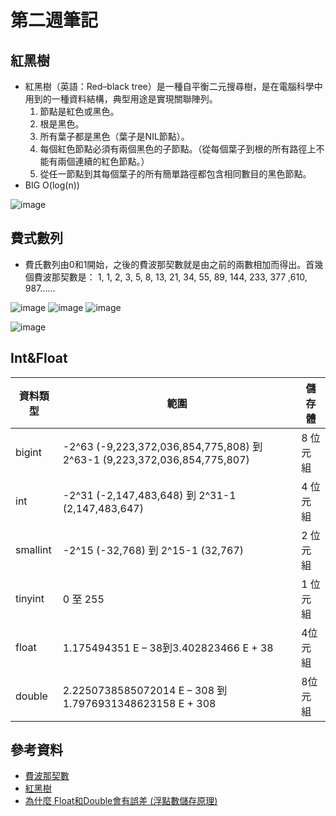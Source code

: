 # 第二週筆記
## 紅黑樹
* 紅黑樹（英語：Red–black tree）是一種自平衡二元搜尋樹，是在電腦科學中用到的一種資料結構，典型用途是實現關聯陣列。
  1. 節點是紅色或黑色。
  2. 根是黑色。
  3. 所有葉子都是黑色（葉子是NIL節點）。
  4. 每個紅色節點必須有兩個黑色的子節點。（從每個葉子到根的所有路徑上不能有兩個連續的紅色節點。）
  5. 從任一節點到其每個葉子的所有簡單路徑都包含相同數目的黑色節點。
* BIG O(log(n))

![image](https://user-images.githubusercontent.com/62127656/134271375-1f8750f0-8a2d-4786-8a33-0a86bbac6ae3.png)
## 費式數列
* 費氏數列由0和1開始，之後的費波那契數就是由之前的兩數相加而得出。首幾個費波那契數是：
  1, 1, 2, 3, 5, 8, 13, 21, 34, 55, 89, 144, 233, 377 ,610, 987……
  
![image](https://user-images.githubusercontent.com/62127656/134272487-8d10a522-4993-4596-9c6b-f2855a6c11e0.png)
![image](https://user-images.githubusercontent.com/62127656/134272507-e360df4f-f71a-4e51-a8d6-83bd211ead41.png)
![image](https://user-images.githubusercontent.com/62127656/134272526-f20af444-3cd1-4cf9-937f-54a67b5bc292.png)

![image](https://user-images.githubusercontent.com/62127656/134272554-cffc7de2-1f77-4692-bfc4-b3d6c5bc8d58.png)
## Int&Float
資料類型 | 範圍 | 儲存體
---------|------|--------
bigint | -2^63 (-9,223,372,036,854,775,808) 到 2^63-1 (9,223,372,036,854,775,807) | 8 位元組
int | -2^31 (-2,147,483,648) 到 2^31-1 (2,147,483,647) | 4 位元組
smallint | -2^15 (-32,768) 到 2^15-1 (32,767) | 2 位元組
tinyint | 0 至 255 | 1 位元組
float | 1.175494351 E – 38到3.402823466 E + 38 | 4位元組
double | 2.2250738585072014 E – 308 到 1.7976931348623158 E + 308 | 8位元組
## 參考資料
* [費波那契數](https://zh.wikipedia.org/wiki/%E6%96%90%E6%B3%A2%E9%82%A3%E5%A5%91%E6%95%B0)
* [紅黑樹](https://zh.wikipedia.org/wiki/%E7%BA%A2%E9%BB%91%E6%A0%91)
* [為什麼 Float和Double會有誤差 (浮點數儲存原理)](https://dotblogs.com.tw/daniel/2018/11/10/161148)
